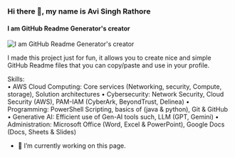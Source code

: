 ### Hi there 👋, my name is Avi Singh Rathore
#### I am GitHub Readme Generator's creator

![I am GitHub Readme Generator's creator](https://arturssmirnovs.github.io/github-profile-readme-generator/images/banner.png)

I made this project just for fun, it allows you to create nice and simple GitHub Readme files that you can copy/paste and use in your profile.

Skills: <br>
• AWS Cloud Computing: Core services (Networking, security, Compute, storage), Solution architectures 
•	Cybersecurity: Network Security, Cloud Security (AWS), PAM-IAM (CyberArk, BeyondTrust, Delinea) 
•	Programming: PowerShell Scripting, basics of (java & python), Git & GitHub 
•	Generative AI: Efficient use of Gen-AI tools such, LLM (GPT, Gemini) 
•	Administration: Microsoft Office (Word, Excel & PowerPoint), Google Docs (Docs, Sheets & Slides)

- 🔭 I’m currently working on this page. 

